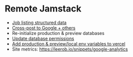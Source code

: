 # Remote Jamstack

- [Job listing structured data](https://developers.google.com/search/docs/data-types/job-posting#definitions)
- [Cross-post to Google + others](https://www.betterteam.com/free-job-posting-sites)
- Re-initialize production & preview databases
- [Update database permissions](https://react-2025-docs.vercel.app/firebase/security-rules)
- [Add production & preview/local env variables to vercel](https://vercel.com)
- Site metrics: https://leerob.io/snippets/google-analytics